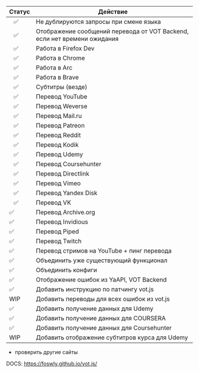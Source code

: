 | Статус | Действие                                                                 |
| ------ | ------------------------------------------------------------------------ |
| ⠀✅    | Не дублируются запросы при смене языка                                   |
| ⠀✅    | Отображение сообщений перевода от VOT Backend, если нет времени ожидания |
| ⠀✅    | Работа в Firefox Dev                                                     |
| ⠀✅    | Работа в Chrome                                                          |
| ⠀✅    | Работа в Arc                                                             |
| ⠀✅    | Работа в Brave                                                           |
| ⠀✅    | Субтитры (везде)                                                         |
| ⠀✅    | Перевод YouTube                                                          |
| ⠀✅    | Перевод Weverse                                                          |
| ⠀✅    | Перевод Mail.ru                                                          |
| ⠀✅    | Перевод Patreon                                                          |
| ⠀✅    | Перевод Reddit                                                           |
| ⠀✅    | Перевод Kodik                                                            |
| ⠀✅    | Перевод Udemy                                                            |
| ⠀✅    | Перевод Coursehunter                                                     |
| ⠀✅    | Перевод Directlink                                                       |
| ⠀✅    | Перевод Vimeo                                                            |
| ⠀✅    | Перевод Yandex Disk                                                      |
| ⠀✅    | Перевод VK                                                               |
| ✅     | Перевод Archive.org                                                      |
| ✅     | Перевод Invidious                                                        |
| ✅     | Перевод Piped                                                            |
| ✅     | Перевод Twitch                                                           |
| ✅     | Перевод стримов на YouTube + пинг перевода                               |
| ✅     | Объединить уже существующий функционал                                   |
| ✅     | Объединить конфиги                                                       |
| ✅     | Отображение ошибок из YaAPI, VOT Backend                                 |
| ✅     | Добавить инструкцию по патчингу vot.js                                   |
| WIP    | Добавить переводы для всех ошибок из vot.js                              |
| ✅     | Добавить получение данных для Udemy                                      |
| ✅     | Добавить получение данных для COURSERA                                   |
| ✅     | Добавить получение данных для Coursehunter                               |
| WIP    | Добавить отображение субтитров курса для Udemy                           |

- проверить другие сайты

DOCS: https://foswly.github.io/vot.js/
